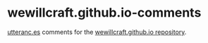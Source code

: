 # wewillcraft.github.io-comments

[utteranc.es](https://utteranc.es) comments for the [wewillcraft.github.io repository](https://github.com/wewillcraft/wewillcraft.github.io).

